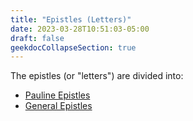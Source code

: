 ```yaml
---
title: "Epistles (Letters)"
date: 2023-03-28T10:51:03-05:00
draft: false
geekdocCollapseSection: true
---
```


The epistles (or "letters") are divided into:

- [Pauline Epistles](/nt/epistles/pauline)
- [General Epistles](/nt/epistles/general)
